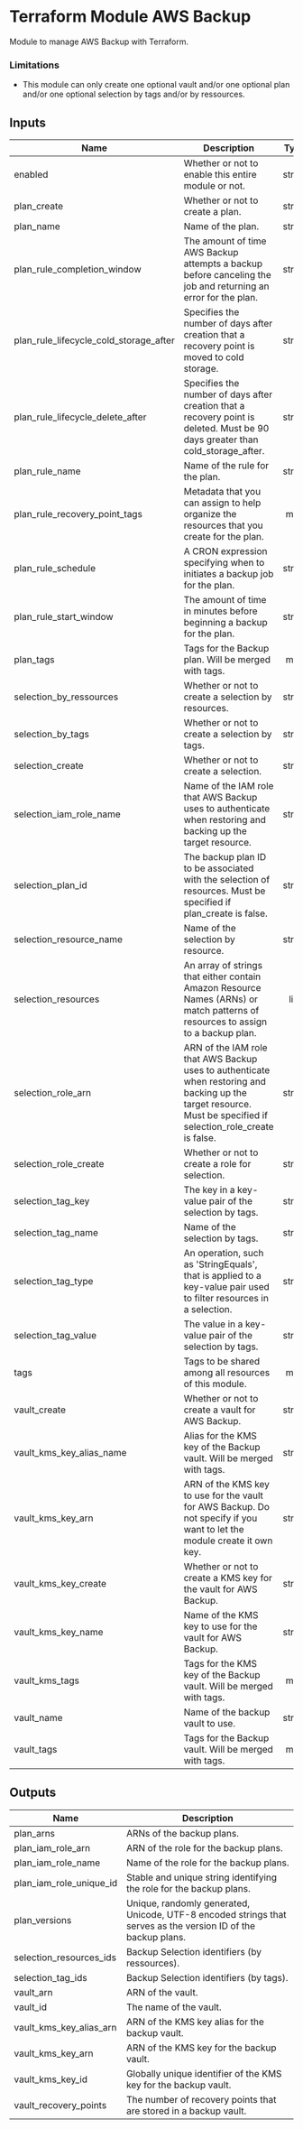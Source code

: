 # Terraform Module AWS Backup

Module to manage AWS Backup with Terraform.

### Limitations

- This module can only create one optional vault and/or one optional plan and/or one optional selection by tags and/or by ressources.

<!-- BEGINNING OF PRE-COMMIT-TERRAFORM DOCS HOOK -->
## Inputs

| Name | Description | Type | Default | Required |
|------|-------------|:----:|:-----:|:-----:|
| enabled | Whether or not to enable this entire module or not. | string | `"true"` | no |
| plan\_create | Whether or not to create a plan. | string | `"true"` | no |
| plan\_name | Name of the plan. | string | `"backup-plan"` | no |
| plan\_rule\_completion\_window | The amount of time AWS Backup attempts a backup before canceling the job and returning an error for the plan. | string | `""` | no |
| plan\_rule\_lifecycle\_cold\_storage\_after | Specifies the number of days after creation that a recovery point is moved to cold storage. | string | `""` | no |
| plan\_rule\_lifecycle\_delete\_after | Specifies the number of days after creation that a recovery point is deleted. Must be 90 days greater than cold_storage_after. | string | `""` | no |
| plan\_rule\_name | Name of the rule for the plan. | string | `"backup-rule"` | no |
| plan\_rule\_recovery\_point\_tags | Metadata that you can assign to help organize the resources that you create for the plan. | map | `{}` | no |
| plan\_rule\_schedule | A CRON expression specifying when to initiates a backup job for the plan. | string | `""` | no |
| plan\_rule\_start\_window | The amount of time in minutes before beginning a backup for the plan. | string | `""` | no |
| plan\_tags | Tags for the Backup plan. Will be merged with tags. | map | `{}` | no |
| selection\_by\_ressources | Whether or not to create a selection by resources. | string | `"false"` | no |
| selection\_by\_tags | Whether or not to create a selection by tags. | string | `"false"` | no |
| selection\_create | Whether or not to create a selection. | string | `"true"` | no |
| selection\_iam\_role\_name | Name of the IAM role that AWS Backup uses to authenticate when restoring and backing up the target resource. | string | `"BackupRole"` | no |
| selection\_plan\_id | The backup plan ID to be associated with the selection of resources. Must be specified if plan_create is false. | string | `""` | no |
| selection\_resource\_name | Name of the selection by resource. | string | `"selection-by-resource"` | no |
| selection\_resources | An array of strings that either contain Amazon Resource Names (ARNs) or match patterns of resources to assign to a backup plan. | list | `[]` | no |
| selection\_role\_arn | ARN of the IAM role that AWS Backup uses to authenticate when restoring and backing up the target resource. Must be specified if selection_role_create is false. | string | `""` | no |
| selection\_role\_create | Whether or not to create a role for selection. | string | `"true"` | no |
| selection\_tag\_key | The key in a key-value pair of the selection by tags. | string | `"Backup"` | no |
| selection\_tag\_name | Name of the selection by tags. | string | `"selection-by-tag"` | no |
| selection\_tag\_type | An operation, such as 'StringEquals', that is applied to a key-value pair used to filter resources in a selection. | string | `"STRINGEQUALS"` | no |
| selection\_tag\_value | The value in a key-value pair of the selection by tags. | string | `"1"` | no |
| tags | Tags to be shared among all resources of this module. | map | `{}` | no |
| vault\_create | Whether or not to create a vault for AWS Backup. | string | `"true"` | no |
| vault\_kms\_key\_alias\_name | Alias for the KMS key of the Backup vault. Will be merged with tags. | string | `""` | no |
| vault\_kms\_key\_arn | ARN of the KMS key to use for the vault for AWS Backup. Do not specify if you want to let the module create it own key. | string | `"null"` | no |
| vault\_kms\_key\_create | Whether or not to create a KMS key for the vault for AWS Backup. | string | `"true"` | no |
| vault\_kms\_key\_name | Name of the KMS key to use for the vault for AWS Backup. | string | `""` | no |
| vault\_kms\_tags | Tags for the KMS key of the Backup vault. Will be merged with tags. | map | `{}` | no |
| vault\_name | Name of the backup vault to use. | string | `"default"` | no |
| vault\_tags | Tags for the Backup vault. Will be merged with tags. | map | `{}` | no |

## Outputs

| Name | Description |
|------|-------------|
| plan\_arns | ARNs of the backup plans. |
| plan\_iam\_role\_arn | ARN of the role for the backup plans. |
| plan\_iam\_role\_name | Name of the role for the backup plans. |
| plan\_iam\_role\_unique\_id | Stable and unique string identifying the role for the backup plans. |
| plan\_versions | Unique, randomly generated, Unicode, UTF-8 encoded strings that serves as the version ID of the backup plans. |
| selection\_resources\_ids | Backup Selection identifiers (by ressources). |
| selection\_tag\_ids | Backup Selection identifiers (by tags). |
| vault\_arn | ARN of the vault. |
| vault\_id | The name of the vault. |
| vault\_kms\_key\_alias\_arn | ARN of the KMS key alias for the backup vault. |
| vault\_kms\_key\_arn | ARN of the KMS key for the backup vault. |
| vault\_kms\_key\_id | Globally unique identifier of the KMS key for the backup vault. |
| vault\_recovery\_points | The number of recovery points that are stored in a backup vault. |

<!-- END OF PRE-COMMIT-TERRAFORM DOCS HOOK -->
